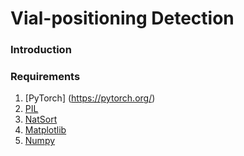 # Vial-positioning Detection

### Introduction


### Requirements
  1) [PyTorch] (https://pytorch.org/)
  2) [PIL](https://pillow.readthedocs.io/en/stable/installation.html)
  3) [NatSort](https://pypi.org/project/natsort/)
  4) [Matplotlib](https://matplotlib.org/stable/users/installing.html)
  5) [Numpy](https://pypi.org/project)
